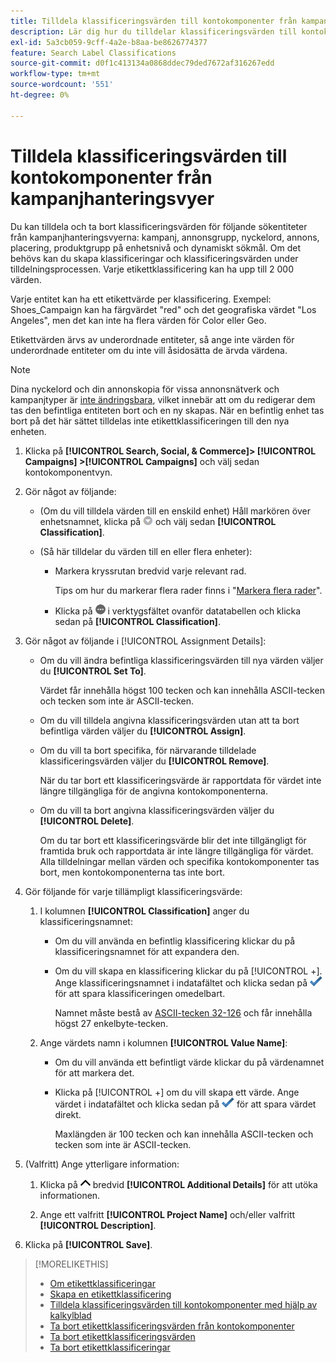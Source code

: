 ```yaml
---
title: Tilldela klassificeringsvärden till kontokomponenter från kampanjhanteringsvyer
description: Lär dig hur du tilldelar klassificeringsvärden till kontokomponenter.
exl-id: 5a3cb059-9cff-4a2e-b8aa-be8626774377
feature: Search Label Classifications
source-git-commit: d0f1c413134a0868ddec79ded7672af316267edd
workflow-type: tm+mt
source-wordcount: '551'
ht-degree: 0%

---
```


# Tilldela klassificeringsvärden till kontokomponenter från kampanjhanteringsvyer

Du kan tilldela och ta bort klassificeringsvärden för följande sökentiteter från kampanjhanteringsvyerna: kampanj, annonsgrupp, nyckelord, annons, placering, produktgrupp på enhetsnivå och dynamiskt sökmål. Om det behövs kan du skapa klassificeringar och klassificeringsvärden under tilldelningsprocessen. Varje etikettklassificering kan ha upp till 2 000 värden.

Varje entitet kan ha ett etikettvärde per klassificering. Exempel: Shoes_Campaign kan ha färgvärdet &quot;red&quot; och det geografiska värdet &quot;Los Angeles&quot;, men det kan inte ha flera värden för Color eller Geo.

Etikettvärden ärvs av underordnade entiteter, så ange inte värden för underordnade entiteter om du inte vill åsidosätta de ärvda värdena.

>[!NOTE]
>
>Dina nyckelord och din annonskopia för vissa annonsnätverk och kampanjtyper är [inte ändringsbara](/help/search-social-commerce/campaign-management/faqs-campaigns.md), vilket innebär att om du redigerar dem tas den befintliga entiteten bort och en ny skapas. När en befintlig enhet tas bort på det här sättet tilldelas inte etikettklassificeringen till den nya enheten.

1. Klicka på **[!UICONTROL Search, Social, & Commerce]> [!UICONTROL Campaigns] >[!UICONTROL Campaigns]** och välj sedan kontokomponentvyn.

1. Gör något av följande:

   * (Om du vill tilldela värden till en enskild enhet) Håll markören över enhetsnamnet, klicka på ![Menyknappen](/help/search-social-commerce/assets/arrow-dropdown-menu.png "Menyknapp") och välj sedan **[!UICONTROL Classification]**.

   * (Så här tilldelar du värden till en eller flera enheter):

      * Markera kryssrutan bredvid varje relevant rad.

        Tips om hur du markerar flera rader finns i &quot;[Markera flera rader](/help/search-social-commerce/common-tasks/navigation-editing-selection/multiple-rows-select.md)&quot;.

      * Klicka på ![Mer](/help/search-social-commerce/assets/more.png "Mer") i verktygsfältet ovanför datatabellen och klicka sedan på **[!UICONTROL Classification]**.

1. Gör något av följande i [!UICONTROL Assignment Details]:

   * Om du vill ändra befintliga klassificeringsvärden till nya värden väljer du **[!UICONTROL Set To]**.

     Värdet får innehålla högst 100 tecken och kan innehålla ASCII-tecken och tecken som inte är ASCII-tecken.

   * Om du vill tilldela angivna klassificeringsvärden utan att ta bort befintliga värden väljer du **[!UICONTROL Assign]**.

   * Om du vill ta bort specifika, för närvarande tilldelade klassificeringsvärden väljer du **[!UICONTROL Remove]**.

     När du tar bort ett klassificeringsvärde är rapportdata för värdet inte längre tillgängliga för de angivna kontokomponenterna.

   * Om du vill ta bort angivna klassificeringsvärden väljer du **[!UICONTROL Delete]**.

     Om du tar bort ett klassificeringsvärde blir det inte tillgängligt för framtida bruk och rapportdata är inte längre tillgängliga för värdet. Alla tilldelningar mellan värden och specifika kontokomponenter tas bort, men kontokomponenterna tas inte bort.

1. Gör följande för varje tillämpligt klassificeringsvärde:

   1. I kolumnen **[!UICONTROL Classification]** anger du klassificeringsnamnet:

      * Om du vill använda en befintlig klassificering klickar du på klassificeringsnamnet för att expandera den.

      * Om du vill skapa en klassificering klickar du på [!UICONTROL +]. Ange klassificeringsnamnet i indatafältet och klicka sedan på ![Spara](/help/search-social-commerce/assets/select.png "Spara") för att spara klassificeringen omedelbart.

        Namnet måste bestå av [ASCII-tecken 32-126](https://www.asciitable.com/) och får innehålla högst 27 enkelbyte-tecken.

   1. Ange värdets namn i kolumnen **[!UICONTROL Value Name]**:

      * Om du vill använda ett befintligt värde klickar du på värdenamnet för att markera det.

      * Klicka på [!UICONTROL +] om du vill skapa ett värde. Ange värdet i indatafältet och klicka sedan på ![Spara](/help/search-social-commerce/assets/select.png "Spara") för att spara värdet direkt.

        Maxlängden är 100 tecken och kan innehålla ASCII-tecken och tecken som inte är ASCII-tecken.

1. (Valfritt) Ange ytterligare information:

   1. Klicka på ![Öppna](/help/search-social-commerce/assets/chevron-up.png "Öppna") bredvid **[!UICONTROL Additional Details]** för att utöka informationen.

   1. Ange ett valfritt **[!UICONTROL Project Name]** och/eller valfritt **[!UICONTROL Description]**.

1. Klicka på **[!UICONTROL Save]**.

>[!MORELIKETHIS]
>
>* [Om etikettklassificeringar](classification-about.md)
>* [Skapa en etikettklassificering](classification-create.md)
>* [Tilldela klassificeringsvärden till kontokomponenter med hjälp av kalkylblad](classification-values-assign-bulksheets.md)
>* [Ta bort etikettklassificeringsvärden från kontokomponenter](classification-values-remove.md)
>* [Ta bort etikettklassificeringsvärden](classification-values-delete.md)
>* [Ta bort etikettklassificeringar](classification-delete.md)
